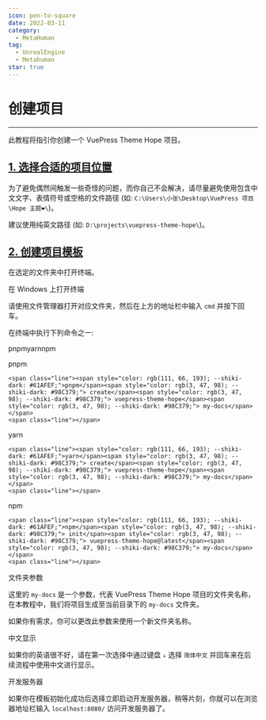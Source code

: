 ```yaml
---
icon: pen-to-square
date: 2022-03-11
category:
  - MetaHuman
tag:
  - UnrealEngine
  - Metahuman
star: true
---
```


# **创建项目**
---
此教程将指引你创建一个 VuePress Theme Hope 项目。

## [1\. 选择合适的项目位置](https://jeffreytsai1004.github.io/posts/WebSiteDeploy/Vuepress/0002.html#_1-选择合适的项目位置)

为了避免偶然间触发一些奇怪的问题，而你自己不会解决，请尽量避免使用包含中文文字、表情符号或空格的文件路径 (如: `C:\Users\小张\Desktop\VuePress 项目\Hope 主题❤️\`)。

建议使用纯英文路径 (如: `D:\projects\vuepress-theme-hope\`)。

## [2\. 创建项目模板](https://jeffreytsai1004.github.io/posts/WebSiteDeploy/Vuepress/0002.html#_2-创建项目模板)

在选定的文件夹中打开终端。

在 Windows 上打开终端

请使用文件管理器打开对应文件夹，然后在上方的地址栏中输入 `cmd` 并按下回车。

在终端中执行下列命令之一:

pnpmyarnnpm

pnpm

```
<span class="line"><span style="color: rgb(111, 66, 193); --shiki-dark: #61AFEF;">pnpm</span><span style="color: rgb(3, 47, 98); --shiki-dark: #98C379;"> create</span><span style="color: rgb(3, 47, 98); --shiki-dark: #98C379;"> vuepress-theme-hope</span><span style="color: rgb(3, 47, 98); --shiki-dark: #98C379;"> my-docs</span></span>
<span class="line"></span>
```

yarn

```
<span class="line"><span style="color: rgb(111, 66, 193); --shiki-dark: #61AFEF;">yarn</span><span style="color: rgb(3, 47, 98); --shiki-dark: #98C379;"> create</span><span style="color: rgb(3, 47, 98); --shiki-dark: #98C379;"> vuepress-theme-hope</span><span style="color: rgb(3, 47, 98); --shiki-dark: #98C379;"> my-docs</span></span>
<span class="line"></span>
```

npm

```
<span class="line"><span style="color: rgb(111, 66, 193); --shiki-dark: #61AFEF;">npm</span><span style="color: rgb(3, 47, 98); --shiki-dark: #98C379;"> init</span><span style="color: rgb(3, 47, 98); --shiki-dark: #98C379;"> vuepress-theme-hope@latest</span><span style="color: rgb(3, 47, 98); --shiki-dark: #98C379;"> my-docs</span></span>
<span class="line"></span>
```

文件夹参数

这里的 `my-docs` 是一个参数，代表 VuePress Theme Hope 项目的文件夹名称，在本教程中，我们将项目生成至当前目录下的 `my-docs` 文件夹。

如果你有需求，你可以更改此参数来使用一个新文件夹名称。

中文显示

如果你的英语很不好，请在第一次选择中通过键盘 `↓` 选择 `简体中文` 并回车来在后续流程中使用中文进行显示。

开发服务器

如果你在模板初始化成功后选择立即启动开发服务器，稍等片刻，你就可以在浏览器地址栏输入 `localhost:8080/` 访问开发服务器了。